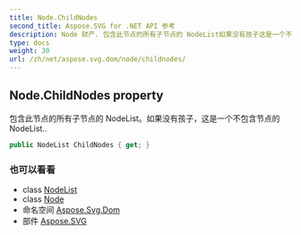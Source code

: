 ```yaml
---
title: Node.ChildNodes
second_title: Aspose.SVG for .NET API 参考
description: Node 财产. 包含此节点的所有子节点的 NodeList如果没有孩子这是一个不包含节点的 NodeList..
type: docs
weight: 30
url: /zh/net/aspose.svg.dom/node/childnodes/
---
```

## Node.ChildNodes property

包含此节点的所有子节点的 NodeList。如果没有孩子，这是一个不包含节点的 NodeList..

```csharp
public NodeList ChildNodes { get; }
```

### 也可以看看

* class [NodeList](../../../aspose.svg.collections/nodelist/)
* class [Node](../)
* 命名空间 [Aspose.Svg.Dom](../../node/)
* 部件 [Aspose.SVG](../../../)


